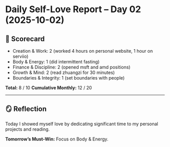 # Daily Self-Love Report – Day 02 (2025-10-02)

## 🎯 Scorecard

- Creation & Work: 2 (worked 4 hours on personal website, 1 hour on serviio)
- Body & Energy: 1 (did intermittent fasting)
- Finance & Discipline: 2 (opened msft and amd positions)
- Growth & Mind: 2 (read zhuangzi for 30 minutes)
- Boundaries & Integrity: 1 (set boundaries with people)

**Total:** 8 / 10
**Cumulative Monthly:** 12 / 20

---

## 🪞 Reflection

Today I showed myself love by dedicating significant time to my personal projects and reading.

**Tomorrow’s Must-Win:**
Focus on Body & Energy.
